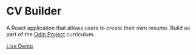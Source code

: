 # CV Builder

A React application that allows users to create their own resume. Build as part of the [Odin Project](https://www.theodinproject.com/lessons/node-path-javascript-cv-application) curriculum.

[Live Demo](https://ykoziy.github.io/odin-cv-app/)
